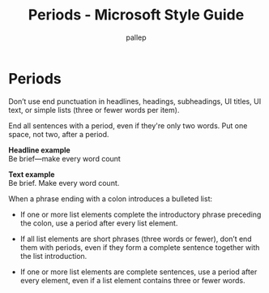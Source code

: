﻿---
title: Periods - Microsoft Style Guide
author: pallep
ms.author: pallep
ms.date: 1/19/2018
ms.topic: article
ms.prod: non-product-specific
---

# Periods

Don’t
use end punctuation in headlines, headings, subheadings, UI
titles, UI text, or simple lists (three or fewer words per item).

End all sentences with a period, even if they're only two words. Put one space, not two, after a period. 

**Headline example**  
Be brief—make every word count

**Text example**  
Be brief. Make every word count.

When a phrase ending with a colon introduces a bulleted list:

  - If one or more list elements complete the introductory phrase preceding the colon, use a period after every list element.  
  
  - If
    all list elements are short phrases (three words or fewer), don’t
    end them with periods, even if they form a complete sentence
    together with the list introduction.  
    
  - If
    one or more list elements are complete sentences, use a period
    after every element, even if a list element contains three or fewer
    words.

